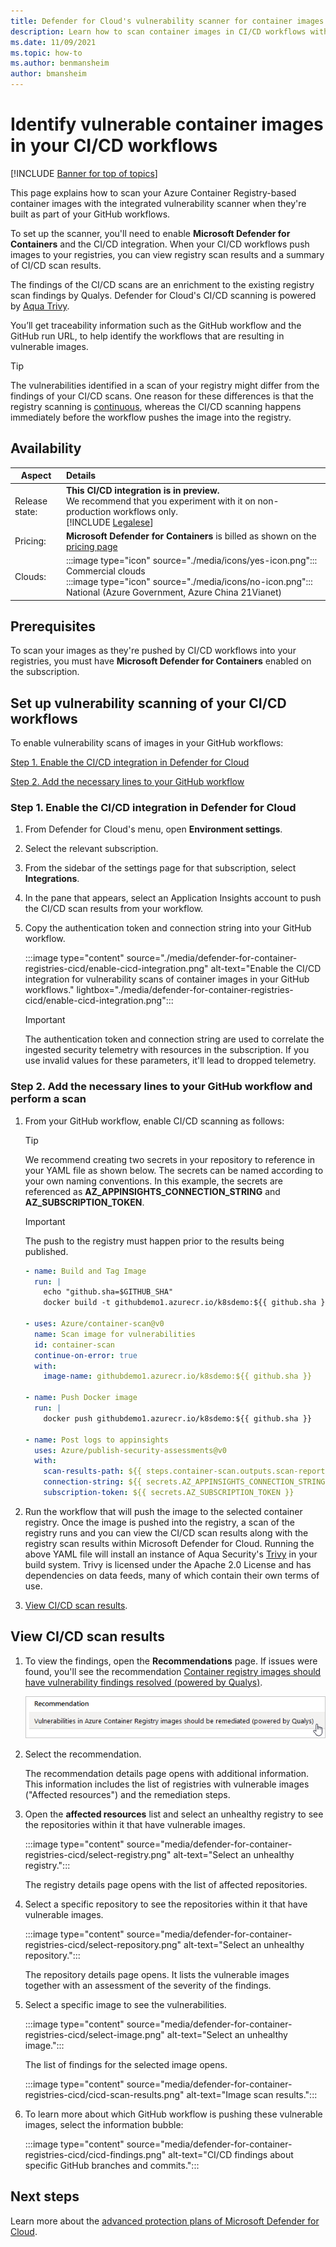 ```yaml
---
title: Defender for Cloud's vulnerability scanner for container images in CI/CD workflows
description: Learn how to scan container images in CI/CD workflows with Microsoft Defender for Containers
ms.date: 11/09/2021
ms.topic: how-to
ms.author: benmansheim
author: bmansheim
---
```


# Identify vulnerable container images in your CI/CD workflows

[!INCLUDE [Banner for top of topics](./includes/banner.md)]

This page explains how to scan your Azure Container Registry-based container images with the integrated vulnerability scanner when they're built as part of your GitHub workflows.

To set up the scanner, you'll need to enable **Microsoft Defender for Containers** and the CI/CD integration. When your CI/CD workflows push images to your registries, you can view registry scan results and a summary of CI/CD scan results.

The findings of the CI/CD scans are an enrichment to the existing registry scan findings by Qualys. Defender for Cloud's CI/CD scanning is powered by [Aqua Trivy](https://github.com/aquasecurity/trivy).

You’ll get traceability information such as the GitHub workflow and the GitHub run URL, to help identify the workflows that are resulting in vulnerable images.

> [!TIP]
> The vulnerabilities identified in a scan of your registry might differ from the findings of your CI/CD scans. One reason for these  differences is that the registry scanning is [continuous](defender-for-container-registries-introduction.md#when-are-images-scanned), whereas the CI/CD scanning happens immediately before the workflow pushes the image into the registry.

## Availability

|Aspect|Details|
|----|:----|
|Release state:| **This CI/CD integration is in preview.**<br>We recommend that you experiment with it on non-production workflows only.<br>[!INCLUDE [Legalese](../../includes/defender-for-cloud-preview-legal-text.md)]|
|Pricing:|**Microsoft Defender for Containers** is billed as shown on the [pricing page](https://azure.microsoft.com/pricing/details/defender-for-cloud/)|
|Clouds:|:::image type="icon" source="./media/icons/yes-icon.png"::: Commercial clouds<br>:::image type="icon" source="./media/icons/no-icon.png"::: National (Azure Government, Azure China 21Vianet)|


## Prerequisites

To scan your images as they're pushed by CI/CD workflows into your registries, you must have **Microsoft Defender for Containers** enabled on the subscription.

## Set up vulnerability scanning of your CI/CD workflows

To enable vulnerability scans of images in your GitHub workflows:

[Step 1. Enable the CI/CD integration in Defender for Cloud](#step-1-enable-the-cicd-integration-in-defender-for-cloud)

[Step 2. Add the necessary lines to your GitHub workflow](#step-2-add-the-necessary-lines-to-your-github-workflow-and-perform-a-scan)

### Step 1. Enable the CI/CD integration in Defender for Cloud

1. From Defender for Cloud's menu, open **Environment settings**.
1. Select the relevant subscription.
1. From the sidebar of the settings page for that subscription, select **Integrations**.
1. In the pane that appears, select an Application Insights account to push the CI/CD scan results from your workflow.
1. Copy the authentication token and connection string into your GitHub workflow.

    :::image type="content" source="./media/defender-for-container-registries-cicd/enable-cicd-integration.png" alt-text="Enable the CI/CD integration for vulnerability scans of container images in your GitHub workflows." lightbox="./media/defender-for-container-registries-cicd/enable-cicd-integration.png":::

    > [!IMPORTANT]
    > The authentication token and connection string are used to correlate the ingested security telemetry with resources in the subscription. If you use invalid values for these parameters, it'll lead to dropped telemetry.

### Step 2. Add the necessary lines to your GitHub workflow and perform a scan

1. From your GitHub workflow, enable CI/CD scanning as follows:

    > [!TIP]
    > We recommend creating two secrets in your repository to reference in your YAML file as shown below. The secrets can be named according to your own naming conventions. In this example, the secrets are referenced as **AZ_APPINSIGHTS_CONNECTION_STRING** and **AZ_SUBSCRIPTION_TOKEN**.

    > [!IMPORTANT]
    >  The push to the registry must happen prior to the results being published.

    ```yml
    - name: Build and Tag Image
      run: |
        echo "github.sha=$GITHUB_SHA"
        docker build -t githubdemo1.azurecr.io/k8sdemo:${{ github.sha }} .
    
    - uses: Azure/container-scan@v0 
      name: Scan image for vulnerabilities
      id: container-scan
      continue-on-error: true
      with:
        image-name: githubdemo1.azurecr.io/k8sdemo:${{ github.sha }} 
    
    - name: Push Docker image 
      run: |
        docker push githubdemo1.azurecr.io/k8sdemo:${{ github.sha }}
    
    - name: Post logs to appinsights
      uses: Azure/publish-security-assessments@v0
      with: 
        scan-results-path: ${{ steps.container-scan.outputs.scan-report-path }}
        connection-string: ${{ secrets.AZ_APPINSIGHTS_CONNECTION_STRING }}
        subscription-token: ${{ secrets.AZ_SUBSCRIPTION_TOKEN }} 
    ```

1. Run the workflow that will push the image to the selected container registry. Once the image is pushed into the registry, a scan of the registry runs and you can view the CI/CD scan results along with the registry scan results within Microsoft Defender for Cloud. Running the above YAML file will install an instance of Aqua Security's [Trivy](https://github.com/aquasecurity/trivy) in your build system. Trivy is licensed under the Apache 2.0 License and has dependencies on data feeds, many of which contain their own terms of use.

1. [View CI/CD scan results](#view-cicd-scan-results).

## View CI/CD scan results

1. To view the findings, open the **Recommendations** page. If issues were found, you'll see the recommendation [Container registry images should have vulnerability findings resolved (powered by Qualys)](https://portal.azure.com/#blade/Microsoft_Azure_Security/RecommendationsBlade/assessmentKey/dbd0cb49-b563-45e7-9724-889e799fa648).

    ![Recommendation to remediate issues .](media/monitor-container-security/acr-finding.png)

1. Select the recommendation.

    The recommendation details page opens with additional information. This information includes the list of registries with vulnerable images ("Affected resources") and the remediation steps.

1. Open the **affected resources** list and select an unhealthy registry to see the repositories within it that have vulnerable images.

    :::image type="content" source="media/defender-for-container-registries-cicd/select-registry.png" alt-text="Select an unhealthy registry.":::

    The registry details page opens with the list of affected repositories.

1. Select a specific repository to see the repositories within it that have vulnerable images.

    :::image type="content" source="media/defender-for-container-registries-cicd/select-repository.png" alt-text="Select an unhealthy repository.":::

    The repository details page opens. It lists the vulnerable images together with an assessment of the severity of the findings.

1. Select a specific image to see the vulnerabilities.

    :::image type="content" source="media/defender-for-container-registries-cicd/select-image.png" alt-text="Select an unhealthy image.":::

    The list of findings for the selected image opens.

    :::image type="content" source="media/defender-for-container-registries-cicd/cicd-scan-results.png" alt-text="Image scan results.":::

1. To learn more about which GitHub workflow is pushing these vulnerable images, select the information bubble:

    :::image type="content" source="media/defender-for-container-registries-cicd/cicd-findings.png" alt-text="CI/CD findings about specific GitHub branches and commits.":::

## Next steps

Learn more about the [advanced protection plans of Microsoft Defender for Cloud](defender-for-cloud-introduction.md).
